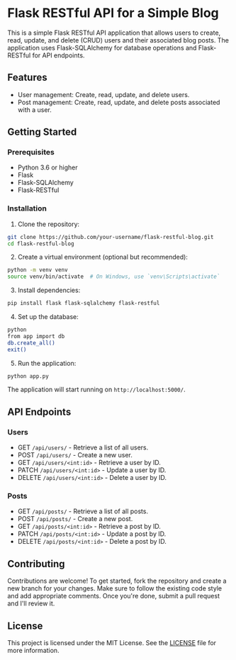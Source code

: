 <!-- Flask Blog Application
A simple blog application built with Flask, SQLAlchemy, and Flask-RESTful, providing a RESTful API for managing users and posts.

Table of Contents
Introduction
Installation
Usage
API Endpoints
Contributing
License
Contact
Introduction
This project is a web-based blog application that allows users to create, read, update, and delete (CRUD) users and posts. It leverages Flask for the web framework, SQLAlchemy for the ORM, and Flask-RESTful for creating RESTful APIs.

Installation
Prerequisites
Python 3.x
Flask
Flask-SQLAlchemy
Flask-RESTful
Steps
Clone the repository:

bash
Copy code
git clone https://github.com/yourusername/flask-blog.git
cd flask-blog
Create a virtual environment:

bash
Copy code
python3 -m venv venv
source venv/bin/activate # On Windows use `venv\Scripts\activate`
Install the dependencies:

bash
Copy code
pip install -r requirements.txt
Run the application:

bash
Copy code
python app.py
The application will be available at http://127.0.0.1:5000/.

Usage
Running the Application
To start the Flask application, simply run:

bash
Copy code
python app.py
API Endpoints
Users
Get all users

bash
Copy code
GET /api/users/
Create a new user

bash
Copy code
POST /api/users/
Request Body:

json
Copy code
{
"username": "yourusername"
}
Get a user by ID

bash
Copy code
GET /api/users/<int:id>
Update a user by ID

bash
Copy code
PATCH /api/users/<int:id>
Request Body:

json
Copy code
{
"username": "newusername"
}
Delete a user by ID

bash
Copy code
DELETE /api/users/<int:id>
Posts
Get all posts

bash
Copy code
GET /api/posts/
Contributing
We welcome contributions! Please follow these steps:

Fork the repository.
Create a new branch (git checkout -b feature-branch).
Make your changes and commit them (git commit -m 'Add new feature').
Push to the branch (git push origin feature-branch).
Open a pull request.
License
This project is licensed under the MIT License - see the LICENSE file for details.

Contact
For any inquiries, please reach out to:

Nicholas: kiprononicholas131@gmail.com
Rop: aaronrop40@gmail.com
Bett: enockbett427@gmail.com -->

# Flask RESTful API for a Simple Blog

This is a simple Flask RESTful API application that allows users to create, read, update, and delete (CRUD) users and their associated blog posts. The application uses Flask-SQLAlchemy for database operations and Flask-RESTful for API endpoints.

## Features

- User management: Create, read, update, and delete users.
- Post management: Create, read, update, and delete posts associated with a user.

## Getting Started

### Prerequisites

- Python 3.6 or higher
- Flask
- Flask-SQLAlchemy
- Flask-RESTful

### Installation

1. Clone the repository:

```bash
git clone https://github.com/your-username/flask-restful-blog.git
cd flask-restful-blog
```

2. Create a virtual environment (optional but recommended):

```bash
python -m venv venv
source venv/bin/activate  # On Windows, use `venv\Scripts\activate`
```

3. Install dependencies:

```bash
pip install flask flask-sqlalchemy flask-restful
```

4. Set up the database:

```bash
python
from app import db
db.create_all()
exit()
```

5. Run the application:

```bash
python app.py
```

The application will start running on `http://localhost:5000/`.

## API Endpoints

### Users

- GET `/api/users/` - Retrieve a list of all users.
- POST `/api/users/` - Create a new user.
- GET `/api/users/<int:id>` - Retrieve a user by ID.
- PATCH `/api/users/<int:id>` - Update a user by ID.
- DELETE `/api/users/<int:id>` - Delete a user by ID.

### Posts

- GET `/api/posts/` - Retrieve a list of all posts.
- POST `/api/posts/` - Create a new post.
- GET `/api/posts/<int:id>` - Retrieve a post by ID.
- PATCH `/api/posts/<int:id>` - Update a post by ID.
- DELETE `/api/posts/<int:id>` - Delete a post by ID.

## Contributing

Contributions are welcome! To get started, fork the repository and create a new branch for your changes. Make sure to follow the existing code style and add appropriate comments. Once you're done, submit a pull request and I'll review it.

## License

This project is licensed under the MIT License. See the [LICENSE](LICENSE) file for more information.
